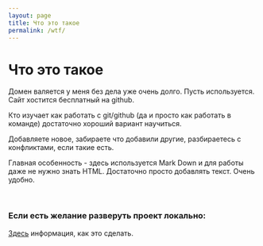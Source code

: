 ```yaml
---
layout: page
title: Что это такое
permalink: /wtf/
---
```


# Что это такое


Домен валяется у меня без дела уже очень долго. Пусть используется. Сайт хостится бесплатный на github.

Кто изучает как работать с git/github (да и просто как работать в команде) достаточно хороший вариант научиться.

Добавляете новое, забираете что добавили другие, разбираетесь с конфликтами, если такие есть. 

Главная особенность - здесь используется Mark Down и для работы даже не нужно знать HTML. Достаточно просто добавлять текст. Очень удобно.

<br/>

### Если есть желание разверуть проект локально:

[Здесь](/localhost/) информация, как это сделать.